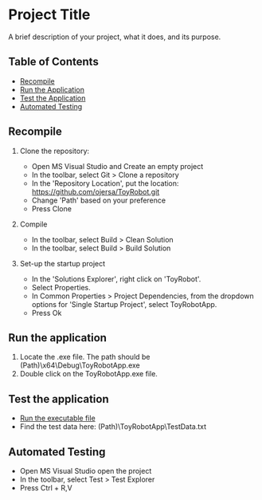 # Project Title

A brief description of your project, what it does, and its purpose.

## Table of Contents
- [Recompile](recompile)
- [Run the Application](#run-the-application)
- [Test the Application](#test-the-application)
- [Automated Testing](#test-the-application)

## Recompile
1. Clone the repository:
   * Open MS Visual Studio and Create an empty project
   * In the toolbar, select Git > Clone a repository
   * In the 'Repository Location', put the location:
       https://github.com/ojersa/ToyRobot.git
   * Change 'Path' based on your preference
   * Press Clone

2. Compile
   * In the toolbar, select Build > Clean Solution
   * In the toolbar, select Build > Build Solution

3. Set-up the startup project
   * In the 'Solutions Explorer', right click on 'ToyRobot'.
   * Select Properties.
   * In Common Properties > Project Dependencies, from the dropdown options for 'Single Startup Project', select ToyRobotApp.
   * Press Ok

## Run the application
1. Locate the .exe file. The path should be (Path)\x64\Debug\ToyRobotApp.exe
2. Double click on the ToyRobotApp.exe file.

## Test the application
   * [Run the executable file](#run-the-application)
   * Find the test data here: (Path)\ToyRobotApp\TestData.txt

## Automated Testing
   * Open MS Visual Studio open the project
   * In the toolbar, select Test > Test Explorer
   * Press Ctrl + R,V



   

